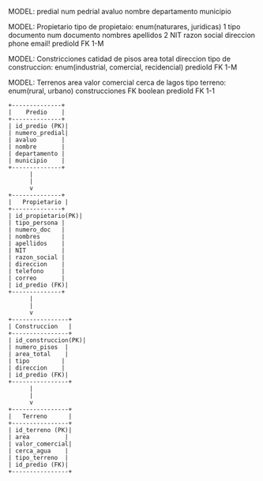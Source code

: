MODEL: predial
num pedrial
avaluo
nombre
departamento
municipio

MODEL: Propietario
tipo de propietaio: enum(naturares, juridicas)
1
tipo documento
num documento
nombres
apellidos
2
NIT
razon social
direccion
phone
email!
predioId FK 1-M

MODEL: Constricciones
catidad de pisos
area total
direccion
tipo de construccion: enum(industrial, comercial, recidencial)
predioId FK 1-M

MODEL: Terrenos
area
valor comercial
cerca de lagos
tipo terreno: enum(rural, urbano)
construcciones FK boolean
predioId FK 1-1


    +--------------+
    |    Predio    |
    +--------------+
    | id_predio (PK)|
    | numero_predial|
    | avaluo       |
    | nombre       |
    | departamento |
    | municipio    |
    +--------------+
          |
          |
          v
    +--------------+
    |   Propietario |
    +--------------+
    | id_propietario(PK)|
    | tipo_persona |
    | numero_doc   |
    | nombres      |
    | apellidos    |
    | NIT          |
    | razon_social |
    | direccion    |
    | telefono     |
    | correo       |
    | id_predio (FK)|
    +--------------+
          |
          |
          v
    +----------------+
    | Construccion   |
    +----------------+
    | id_construccion(PK)|
    | numero_pisos  |
    | area_total    |
    | tipo         |
    | direccion    |
    | id_predio (FK)|
    +----------------+
          |
          |
          v
    +----------------+
    |   Terreno      |
    +----------------+
    | id_terreno (PK)|
    | area          |
    | valor_comercial|
    | cerca_agua    |
    | tipo_terreno  |
    | id_predio (FK)|
    +----------------+

